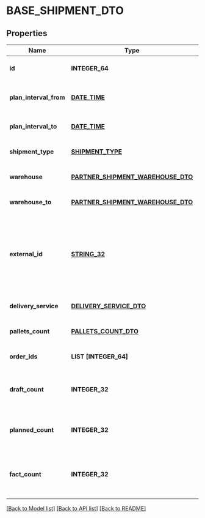 # BASE_SHIPMENT_DTO

## Properties
Name | Type | Description | Notes
------------ | ------------- | ------------- | -------------
**id** | **INTEGER_64** | Идентификатор отгрузки. | [optional] [default to null]
**plan_interval_from** | [**DATE_TIME**](DATE_TIME.md) | Начало планового интервала отгрузки. | [optional] [default to null]
**plan_interval_to** | [**DATE_TIME**](DATE_TIME.md) | Конец планового интервала отгрузки. | [optional] [default to null]
**shipment_type** | [**SHIPMENT_TYPE**](ShipmentType.md) |  | [optional] [default to null]
**warehouse** | [**PARTNER_SHIPMENT_WAREHOUSE_DTO**](PartnerShipmentWarehouseDTO.md) |  | [optional] [default to null]
**warehouse_to** | [**PARTNER_SHIPMENT_WAREHOUSE_DTO**](PartnerShipmentWarehouseDTO.md) |  | [optional] [default to null]
**external_id** | [**STRING_32**](STRING_32.md) | Идентификатор отгрузки в вашей системе. Если вы еще не передавали идентификатор, вернется идентификатор из параметра &#x60;id&#x60;. | [optional] [default to null]
**delivery_service** | [**DELIVERY_SERVICE_DTO**](DeliveryServiceDTO.md) |  | [optional] [default to null]
**pallets_count** | [**PALLETS_COUNT_DTO**](PalletsCountDTO.md) |  | [optional] [default to null]
**order_ids** | **LIST [INTEGER_64]** | Идентификаторы заказов в отгрузке. | [default to null]
**draft_count** | **INTEGER_32** | Количество заказов, которое Маркет запланировал к отгрузке. | [optional] [default to null]
**planned_count** | **INTEGER_32** | Количество заказов, которое Маркет подтвердил к отгрузке. | [optional] [default to null]
**fact_count** | **INTEGER_32** | Количество заказов, принятых в сортировочном центре или пункте приема. | [optional] [default to null]

[[Back to Model list]](../README.md#documentation-for-models) [[Back to API list]](../README.md#documentation-for-api-endpoints) [[Back to README]](../README.md)



